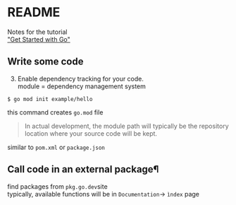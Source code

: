 # README
Notes for the tutorial  
["Get Started with Go"](https://go.dev/doc/tutorial/getting-started)

## Write some code
3. Enable dependency tracking for your code.  
module = dependency management system  
```shell
$ go mod init example/hello
```
this command creates `go.mod` file  
> In actual development, the module path will typically be the repository location where your source code will be kept.   

similar to `pom.xml` or `package.json`

## Call code in an external package¶

find packages from `pkg.go.dev`site  
typically, available functions will be in `Documentation`-> `ìndex` page  